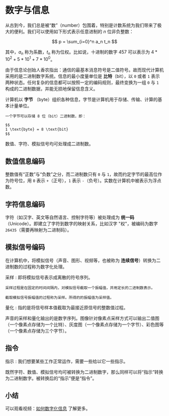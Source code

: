 # 数字与信息

从古到今，我们总是被“数”（number）包围着，特别是计数系统为我们带来了极大的便利。我们可以使用如下形式表示任意进制的 $n$ 位非负整数：

$$
p = \sum_{i=0}^n a_n t_n
$$

其中，$a_n$ 称为系数，$t_n$ 称为位权。比如说，十进制的数字 $457$ 可以表示为 $4 * 10^2 + 5 * 10^1 + 7 * 10^0$。

由于信息论创始人香农指出：通信的最基本消息符号是二值符号。故而现代计算机采用的是二进制数字系统。信息的最小度量单位是 **比特**（bit），以 `0` 或者 `1` 表示两种状态。任何复杂的信息都可以按照一定的编码规则，最终变换为一组 `0` 与 `1` 构成的二进制数据，并能无损地保留信息含义。

计算机以 **字节** （byte）组织各种信息，字节是计算机用于存储、传输、计算的基本计量单位。

```{note}
一个字节可以存储 8 位（bit）二进制数，即：

$$
1 \text{byte} = 8 \text{bit}
$$
```

数值、字符、模拟信号均可处理成二进制数。

## 数值信息编码

整数值有“正数”与“负数”之分，而二进制数只有 `0` 与 `1`，故而约定字节的最高位作为符号位，用 `0` 表示 `+`（正号），`1` 表示 `-`（负号）。实数在计算机中被表示为浮点数。

## 字符信息编码

字符（如汉字、英文等自然语言、控制字符等）被处理成为 **统一码** （Unicode）。即建立了字符到数字的映射关系，比如汉字 "权"，被编码为数字 `26435`（需要再映射为二进制码）。

## 模拟信号编码

在计算机中，将模拟信号（声音、图形、视频等，也被称为 **连续信号**）转换为二进制数的过程称为数字化处理。

采样
:   即将模拟信号表示成离散的符号序列。

    采样过程是在固定的时间间隔内，对模拟信号截取一个振幅值，并用定长的二进制数表示。

    截取模拟信号振幅值的过程称为采样。所得的的振幅值为采样值。

量化
:   指的是将信号样本值截取为最接近原信号的整数值过程。

声音的采样和量化输出的是数字序列。图像针对像素点采样方式可以输出二值图（一个像素点存储为一个比特）、灰度图（一个像素点存储为一个字节）、彩色图等（一个像素点存储为三个字节）。

## 指令

指示
:   我们想要某些工作正常运作，需要一些给以它一些指示。

既然字符、数值、模拟信号均可被转换为二进制数字，那么同样可以将“指示”转换为二进制数字。被转换后的“指示”便是“指令”。

## 小结

可以观看视频：[如何数字化信息](https://www.zhihu.com/zvideo/1456755277366792192) 了解更多。
